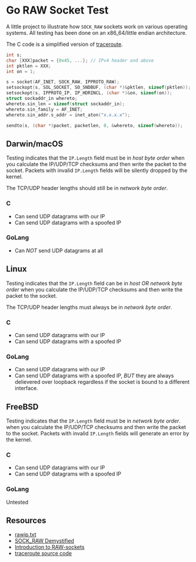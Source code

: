 # Go RAW Socket Test

A little project to illustrate how `SOCK_RAW` sockets work on various operating systems.
All testing has been done on an x86_64/little endian architecture.

The C code is a simplified version of [traceroute](
ftp://ftp.ee.lbl.gov/traceroute-1.4a12.tar.gz).

```C
int s;
char [XXX]packet = {0x45, ...}; // IPv4 header and above
int pktlen = XXX;
int on = 1;

s = socket(AF_INET, SOCK_RAW, IPPROTO_RAW);
setsockopt(s, SOL_SOCKET, SO_SNDBUF, (char *)&pktlen, sizeof(pktlen));
setsockopt(s, IPPROTO_IP, IP_HDRINCL, (char *)&on, sizeof(on));
struct sockaddr_in whereto;
whereto.sin_len = sizeof(struct sockaddr_in);
whereto.sin_family = AF_INET;
whereto.sin_addr.s_addr = inet_aton("x.x.x.x");

sendto(s, (char *)packet, packetlen, 0, &whereto, sizeof(whereto));
```

## Darwin/macOS

Testing indicates that the `IP.Length` field must be in _host byte order_ 
when you calculate the IP/UDP/TCP checksums and then write the packet to the socket.  Packets
with invalid `IP.Length` fields will be silently dropped by the kernel.

The TCP/UDP header lengths should still be in _network byte order_.


### C

* Can send UDP datagrams with our IP
* Can send UDP datagrams with a spoofed IP

### GoLang
* Can _NOT_ send UDP datagrams at all

## Linux

Testing indicates that the `IP.Length` field can be in _host OR network byte 
order_ when you calculate the IP/UDP/TCP checksums and then write the packet to the socket.

The TCP/UDP header lengths must always be in _network byte order_.

### C

* Can send UDP datagrams with our IP
* Can send UDP datagrams with a spoofed IP

### GoLang

* Can send UDP datagrams with our IP
* Can send UDP datagrams with a spoofed IP, _BUT_ they are always delievered 
    over loopback regardless if the socket is bound to a different interface.

## FreeBSD

Testing indicates that the `IP.Length` field must be in _network byte order_.
when you calculate the IP/UDP/TCP checksums and then write the packet to the socket.  Packets
with invalid `IP.Length` fields will generate an error by the kernel.

### C

* Can send UDP datagrams with our IP
* Can send UDP datagrams with a spoofed IP

### GoLang
Untested

## Resources

* [rawip.txt](https://www.digiater.nl/openvms/decus/vmslt01b/sec/rawip.txt)
* [SOCK_RAW Demystified](https://sock-raw.org/papers/sock_raw)
* [Introduction to RAW-sockets](https://tuprints.ulb.tu-darmstadt.de/6243/1/TR-18.pdf)
* [traceroute source code](ftp://ftp.ee.lbl.gov/traceroute-1.4a12.tar.gz)
